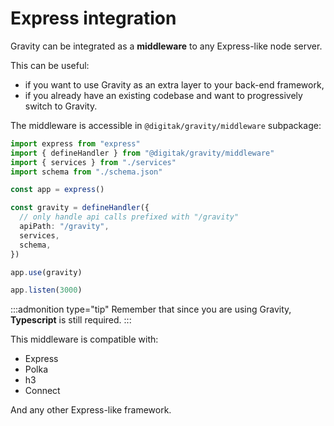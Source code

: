 # Express integration

Gravity can be integrated as a **middleware** to any Express-like node server.

This can be useful:

- if you want to use Gravity as an extra layer to your back-end framework,
- if you already have an existing codebase and want to progressively switch to Gravity.

The middleware is accessible in `@digitak/gravity/middleware` subpackage:

```ts
import express from "express"
import { defineHandler } from "@digitak/gravity/middleware"
import { services } from "./services"
import schema from "./schema.json"

const app = express()

const gravity = defineHandler({
  // only handle api calls prefixed with "/gravity"
  apiPath: "/gravity",
  services,
  schema,
})

app.use(gravity)

app.listen(3000)
```

:::admonition type="tip"
Remember that since you are using Gravity, **Typescript** is still required.
:::

This middleware is compatible with:

- Express
- Polka
- h3
- Connect

And any other Express-like framework.
